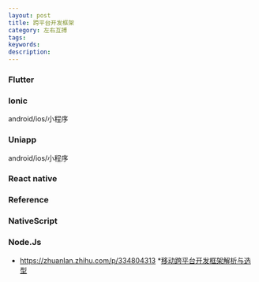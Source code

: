 ```yaml
---
layout: post
title: 跨平台开发框架
category: 左右互搏
tags: 
keywords: 
description: 
---
```


### Flutter

### Ionic

android/ios/小程序

### Uniapp

android/ios/小程序

### React native

### Reference

### NativeScript

### Node.Js


* <https://zhuanlan.zhihu.com/p/334804313>
*[移动跨平台开发框架解析与选型](https://segmentfault.com/a/1190000039122907)